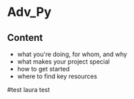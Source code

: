 # Adv_Py

## Content 
- what you're doing, for whom, and why
- what makes your project special
- how to get started
- where to find key resources


#test laura test
